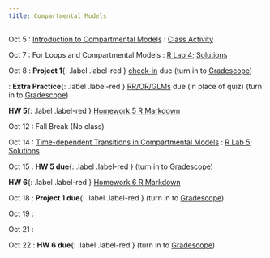 ```yaml
---
title: Compartmental Models
---
```


Oct 5
: [Introduction to Compartmental Models](https://github.com/marievozanne/STAT244NF_class/blob/main/Compartmental_Models/6_Lec_Compartmental.pdf)
  : [Class Activity](https://github.com/marievozanne/STAT244NF_class/blob/main/Compartmental_Models/6_CA_Compartmental.pdf)

Oct 7
: For Loops and Compartmental Models
  : [R Lab 4](https://github.com/mhc-stat-244nf-f2021/Lab_4);
[Solutions](https://github.com/mhc-stat-244nf-f2021/Lab_4_solutions)

Oct 8
: **Project 1**{: .label .label-red } [check-in](https://github.com/mhc-stat-244nf-f2021/Project_1_checkin/blob/main/Project_1_checkin.pdf) due (turn in to [Gradescope](https://gradescope.com))

: **Extra Practice**{: .label .label-red } [RR/OR/GLMs](https://github.com/mhc-stat-244nf-f2021/Extra_OR_RR_glms) due (in place of quiz) (turn in to [Gradescope](https://gradescope.com))

**HW 5**{: .label .label-red } [Homework 5 R Markdown](https://github.com/mhc-stat-244nf-f2021/Homework_5)

Oct 12
: Fall Break (No class)

Oct 14
: [Time-dependent Transitions in Compartmental Models](#)
  : [R Lab 5](https://github.com/mhc-stat-244nf-f2021/Lab_5);
  [Solutions](#)

Oct 15
: **HW 5 due**{: .label .label-red } (turn in to [Gradescope](https://gradescope.com))

**HW 6**{: .label .label-red } [Homework 6 R Markdown](#) <!--(https://github.com/mhc-stat-244nf-f2021/Homework_6)-->

Oct 18
: **Project 1 due**{: .label .label-red } (turn in to [Gradescope](https://gradescope.com))

Oct 19
:

Oct 21
:

Oct 22
: **HW 6 due**{: .label .label-red } (turn in to [Gradescope](https://gradescope.com))


